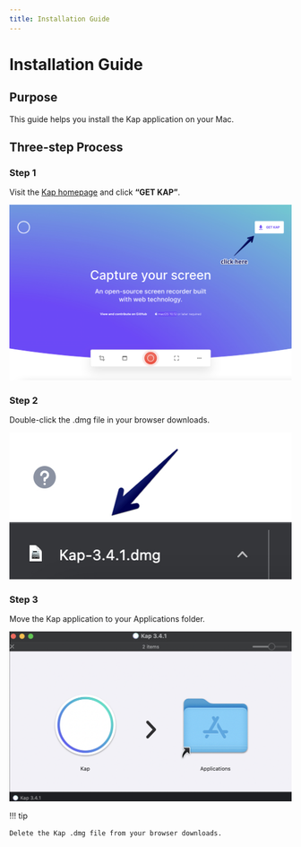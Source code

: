 ```yaml
---
title: Installation Guide
---
```


# Installation Guide

## **Purpose**

This guide helps you install the Kap application on your Mac.

## **Three-step Process**

### Step 1

Visit the [Kap homepage](https://getkap.co/) and click **“GET KAP”**.

![Kap homepage](../../assets/img/Installation-Guide_327695_images/393231.jpg)

### Step 2

Double-click the .dmg file in your browser downloads.

![Kap download](../../assets/img/Installation-Guide_327695_images/262187.jpg)

### Step 3

Move the Kap application to your Applications folder.

![Move Kap to Applications folder](../../assets/img/Installation-Guide_327695_images/688130.png)

!!! tip

    Delete the Kap .dmg file from your browser downloads.
